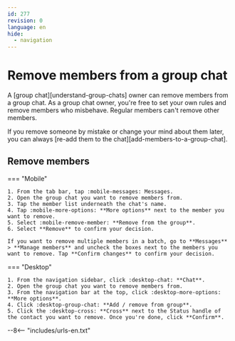 ```yaml
---
id: 277
revision: 0
language: en
hide:
  - navigation
---
```


# Remove members from a group chat

A [group chat][understand-group-chats] owner can remove members from a group chat. As a group chat owner, you're free to set your own rules and remove members who misbehave. Regular members can't remove other members.

If you remove someone by mistake or change your mind about them later, you can always [re-add them to the chat][add-members-to-a-group-chat].

## Remove members

=== "Mobile"

    1. From the tab bar, tap :mobile-messages: Messages.
    2. Open the group chat you want to remove members from.
    3. Tap the member list underneath the chat's name.
    4. Tap :mobile-more-options: **More options** next to the member you want to remove.
    5. Select :mobile-remove-member: **Remove from the group**.
    6. Select **Remove** to confirm your decision.

    If you want to remove multiple members in a batch, go to **Messages** > **Manage members** and uncheck the boxes next to the members you want to remove. Tap **Confirm changes** to confirm your decision.

=== "Desktop"

    1. From the navigation sidebar, click :desktop-chat: **Chat**.
    2. Open the group chat you want to remove members from.
    3. From the navigation bar at the top, click :desktop-more-options: **More options**.
    4. Click :desktop-group-chat: **Add / remove from group**.
    5. Click the :desktop-cross: **Cross** next to the Status handle of the contact you want to remove. Once you're done, click **Confirm**.

--8<-- "includes/urls-en.txt"
